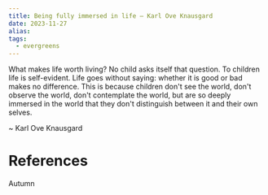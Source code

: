 ```yaml
---
title: Being fully immersed in life – Karl Ove Knausgard
date: 2023-11-27
alias: 
tags:
  - evergreens
---
```

What makes life worth living? No child asks itself that question. To children life is self-evident. Life goes without saying: whether it is good or bad makes no difference. This is because children don't see the world, don't observe the world, don't contemplate the world, but are so deeply immersed in the world that they don't distinguish between it and their own selves.

~ Karl Ove Knausgard

# References

Autumn